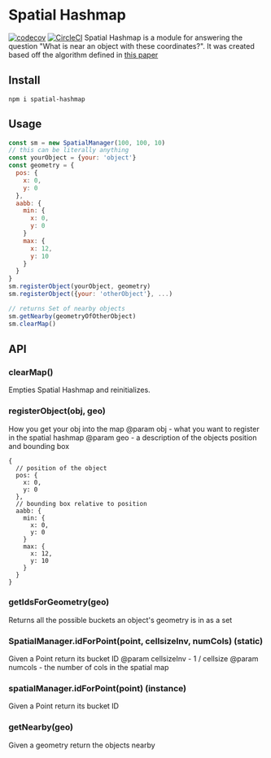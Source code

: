 # Spatial Hashmap
[![codecov](https://codecov.io/gh/derduher/spatial-hashmap-js/branch/master/graph/badge.svg)](https://codecov.io/gh/derduher/spatial-hashmap-js)
[![CircleCI](https://circleci.com/gh/derduher/spatial-hashmap-js.svg?style=svg)](https://circleci.com/gh/derduher/spatial-hashmap-js)
Spatial Hashmap is a module for answering the question "What is near an object with these coordinates?". It was created based off the algorithm defined in [this paper](http://www.cs.ucf.edu/~jmesit/publications/scsc%202005.pdf)

## Install

`npm i spatial-hashmap`

## Usage

```javascript
const sm = new SpatialManager(100, 100, 10)
// this can be literally anything
const yourObject = {your: 'object'}
const geometry = {
  pos: {
    x: 0,
    y: 0
  },
  aabb: {
    min: {
      x: 0,
      y: 0
    }
    max: {
      x: 12,
      y: 10
    }
  }
}
sm.registerObject(yourObject, geometry)
sm.registerObject({your: 'otherObject'}, ...)

// returns Set of nearby objects
sm.getNearby(geometryOfOtherObject)
sm.clearMap()
```
## API

### clearMap()
Empties Spatial Hashmap and reinitializes.

### registerObject(obj, geo)
How you get your obj into the map
@param obj - what you want to register in the spatial hashmap
@param geo - a description of the objects position and bounding box
```
{
  // position of the object
  pos: {
    x: 0,
    y: 0
  },
  // bounding box relative to position
  aabb: {
    min: {
      x: 0,
      y: 0
    }
    max: {
      x: 12,
      y: 10
    }
  }
}
```

### getIdsForGeometry(geo)
Returns all the possible buckets an object's geometry is in as a set

### SpatialManager.idForPoint(point, cellsizeInv, numCols) (static)
Given a Point return its bucket ID
@param cellsizeInv - 1 / cellsize
@param numcols - the number of cols in the spatial map

### spatialManager.idForPoint(point) (instance)
Given a Point return its bucket ID

### getNearby(geo)
Given a geometry return the objects nearby
